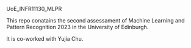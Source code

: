 UoE_INFR11130_MLPR

This repo conatains the second assessament of Machine Learning and Pattern Recognition 2023 in the University of Edinburgh.

It is co-worked with Yujia Chu.
